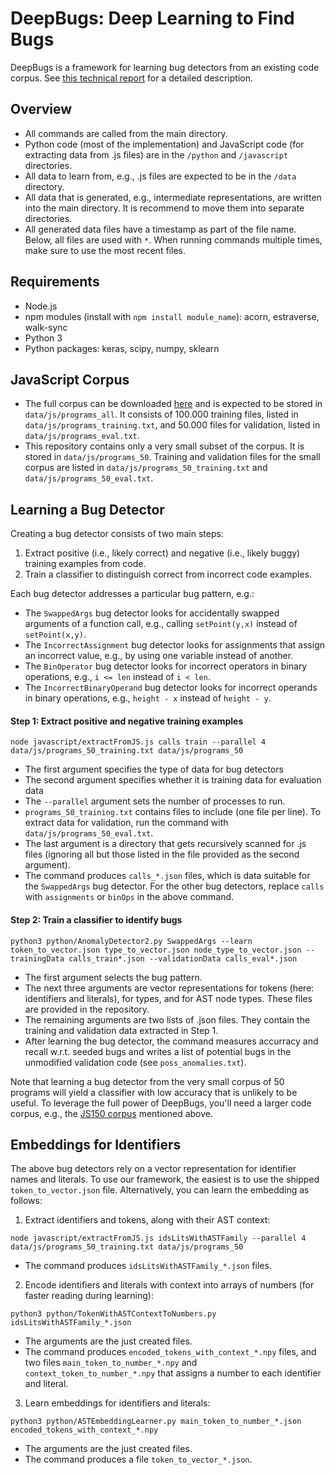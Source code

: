 DeepBugs: Deep Learning to Find Bugs
====================================

DeepBugs is a framework for learning bug detectors from an existing code corpus. See [this technical report](http://mp.binaervarianz.de/DeepBugs_TR_Nov2017.pdf) for a detailed description.

Overview
-------------
* All commands are called from the main directory.
* Python code (most of the implementation) and JavaScript code (for extracting data from .js files) are in the `/python` and `/javascript` directories.
* All data to learn from, e.g., .js files are expected to be in the `/data` directory.
* All data that is generated, e.g., intermediate representations, are written into the main directory. It is recommend to move them into separate directories.
* All generated data files have a timestamp as part of the file name. Below, all files are used with `*`. When running commands multiple times, make sure to use the most recent files.


Requirements
------------------

* Node.js
* npm modules (install with `npm install module_name`): acorn, estraverse, walk-sync
* Python 3
* Python packages: keras, scipy, numpy, sklearn


JavaScript Corpus
-----------------------

* The full corpus can be downloaded [here](http://www.srl.inf.ethz.ch/js150.php) and is expected to be stored in `data/js/programs_all`. It consists of 100.000 training files, listed in `data/js/programs_training.txt`, and 50.000 files for validation, listed in `data/js/programs_eval.txt`. 
* This repository contains only a very small subset of the corpus. It is stored in `data/js/programs_50`. Training and validation files for the small corpus are listed in `data/js/programs_50_training.txt` and `data/js/programs_50_eval.txt`.


Learning a Bug Detector
-------------------------------

Creating a bug detector consists of two main steps:
1) Extract positive (i.e., likely correct) and negative (i.e., likely buggy) training examples from code.
2) Train a classifier to distinguish correct from incorrect code examples.

Each bug detector addresses a particular bug pattern, e.g.:

  * The `SwappedArgs` bug detector looks for accidentally swapped arguments of a function call, e.g., calling `setPoint(y,x)` instead of `setPoint(x,y)`.
  * The `IncorrectAssignment` bug detector looks for assignments that assign an incorrect value, e.g., by using one variable instead of another.
  * The `BinOperator` bug detector looks for incorrect operators in binary operations, e.g., `i <= len` instead of `i < len`.
  * The `IncorrectBinaryOperand` bug detector looks for incorrect operands in binary operations, e.g., `height - x` instead of `height - y`.

#### Step 1: Extract positive and negative training examples

`node javascript/extractFromJS.js calls train --parallel 4 data/js/programs_50_training.txt data/js/programs_50`

  * The first argument specifies the type of data for bug detectors
  * The second argument specifies whether it is training data for evaluation data
  * The `--parallel` argument sets the number of processes to run.
  * `programs_50_training.txt` contains files to include (one file per line). To extract data for validation, run the command with `data/js/programs_50_eval.txt`.
  * The last argument is a directory that gets recursively scanned for .js files (ignoring all but those listed in the file provided as the second argument).
  * The command produces `calls_*.json` files, which is data suitable for the `SwappedArgs` bug detector. For the other bug detectors, replace `calls` with `assignments` or `binOps` in the above command.

#### Step 2: Train a classifier to identify bugs

`python3 python/AnomalyDetector2.py SwappedArgs --learn token_to_vector.json type_to_vector.json node_type_to_vector.json --trainingData calls_train*.json --validationData calls_eval*.json`

  * The first argument selects the bug pattern.
  * The next three arguments are vector representations for tokens (here: identifiers and literals), for types, and for AST node types. These files are provided in the repository.
  * The remaining arguments are two lists of .json files. They contain the training and validation data extracted in Step 1.
  * After learning the bug detector, the command measures accurracy and recall w.r.t. seeded bugs and writes a list of potential bugs in the unmodified validation code (see `poss_anomalies.txt`).

Note that learning a bug detector from the very small corpus of 50 programs will yield a classifier with low accuracy that is unlikely to be useful. To leverage the full power of DeepBugs, you'll need a larger code corpus, e.g., the [JS150 corpus](http://www.srl.inf.ethz.ch/js150.php) mentioned above.


Embeddings for Identifiers
----------------------------------

The above bug detectors rely on a vector representation for identifier names and literals. To use our framework, the easiest is to use the shipped `token_to_vector.json` file. Alternatively, you can learn the embedding as follows:

1) Extract identifiers and tokens, along with their AST context:

`node javascript/extractFromJS.js idsLitsWithASTFamily --parallel 4 data/js/programs_50_training.txt data/js/programs_50`

  * The command produces `idsLitsWithASTFamily_*.json` files.
  
2) Encode identifiers and literals with context into arrays of numbers (for faster reading during learning):
  
  `python3 python/TokenWithASTContextToNumbers.py idsLitsWithASTFamily_*.json`
  
  * The arguments are the just created files.
  * The command produces `encoded_tokens_with_context_*.npy` files, and two files `main_token_to_number_*.npy` and `context_token_to_number_*.npy` that assigns a number to each identifier and literal.

3) Learn embeddings for identifiers and literals:
  
  `python3 python/ASTEmbeddingLearner.py main_token_to_number_*.json encoded_tokens_with_context_*.npy`

  * The arguments are the just created files.
  * The command produces a file `token_to_vector_*.json`.
